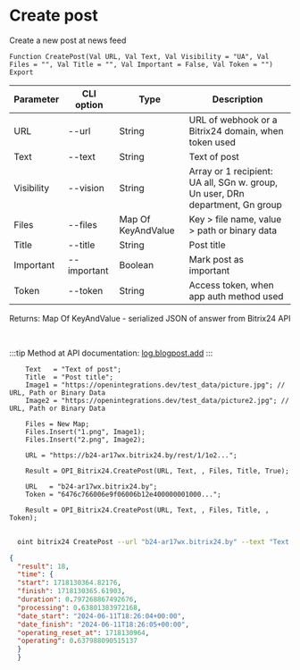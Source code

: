 ﻿---
sidebar_position: 1
---

# Create post
 Create a new post at news feed



`Function CreatePost(Val URL, Val Text, Val Visibility = "UA", Val Files = "", Val Title = "", Val Important = False, Val Token = "") Export`

  | Parameter | CLI option | Type | Description |
  |-|-|-|-|
  | URL | --url | String | URL of webhook or a Bitrix24 domain, when token used |
  | Text | --text | String | Text of post |
  | Visibility | --vision | String | Array or 1 recipient: UA all, SGn w. group, Un user, DRn department, Gn group |
  | Files | --files | Map Of KeyAndValue | Key > file name, value > path or binary data |
  | Title | --title | String | Post title |
  | Important | --important | Boolean | Mark post as important |
  | Token | --token | String | Access token, when app auth method used |

  
  Returns:  Map Of KeyAndValue - serialized JSON of answer from Bitrix24 API

<br/>

:::tip
Method at API documentation: [log.blogpost.add](https://dev.1c-bitrix.ru/rest_help/log/log_blogpost_add.php)
:::
<br/>


```bsl title="Code example"
    Text   = "Text of post";
    Title  = "Post title";
    Image1 = "https://openintegrations.dev/test_data/picture.jpg"; // URL, Path or Binary Data
    Image2 = "https://openintegrations.dev/test_data/picture2.jpg"; // URL, Path or Binary Data

    Files = New Map;
    Files.Insert("1.png", Image1);
    Files.Insert("2.png", Image2);

    URL = "https://b24-ar17wx.bitrix24.by/rest/1/1o2...";

    Result = OPI_Bitrix24.CreatePost(URL, Text, , Files, Title, True);

    URL   = "b24-ar17wx.bitrix24.by";
    Token = "6476c766006e9f06006b12e400000001000...";

    Result = OPI_Bitrix24.CreatePost(URL, Text, , Files, Title, , Token);
```



```sh title="CLI command example"
    
  oint bitrix24 CreatePost --url "b24-ar17wx.bitrix24.by" --text "Text of post" --vision %vision% --files %files% --title "Post title" --important %important% --token "fe3fa966006e9f06006b12e400000001000..."

```

```json title="Result"
{
  "result": 18,
  "time": {
  "start": 1718130364.82176,
  "finish": 1718130365.61903,
  "duration": 0.797268867492676,
  "processing": 0.63801383972168,
  "date_start": "2024-06-11T18:26:04+00:00",
  "date_finish": "2024-06-11T18:26:05+00:00",
  "operating_reset_at": 1718130964,
  "operating": 0.637988090515137
  }
  }
```
